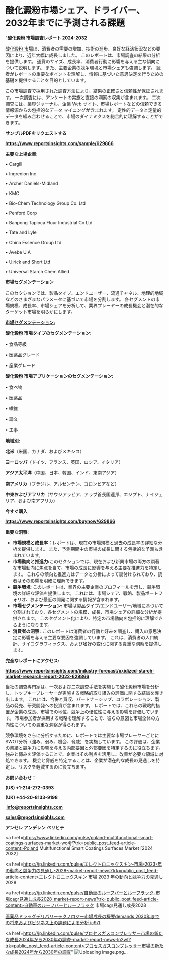 # 酸化澱粉市場シェア、ドライバー、2032年までに予測される課題

"<strong>酸化澱粉 市場調査レポート 2024-2032</strong>

<a href=https://www.reportsinsights.com/sample/629866>酸化澱粉 市場</a>は、消費者の需要の増加、技術の進歩、良好な経済状況などの要因により、近年大幅に成長しました。 このレポートは、市場調査の結果の分析を提供します。 通貨のサイズ、成長率、消費者行動に影響を与える主な傾向について説明します。 また、主要企業の競争環境と市場シェアも強調します。 読者がレポートの重要なポイントを理解し、情報に基づいた意思決定を行うための基礎を提供することを目的としています。

この市場調査で採用された調査方法により、結果の正確さと信頼性が保証されます。 一次調査には、アンケートの実施と直接の洞察の収集が含まれます。 二次調査には、業界ジャーナル、企業 Web サイト、市場レポートなどの信頼できる情報源からの包括的なデータ マイニングが含まれます。 定性的データと定量的データを組み合わせることで、市場のダイナミクスを総合的に理解することができます。

<strong><b>サンプルPDFをリクエストする</b></strong>

<a href=https://www.reportsinsights.com/sample/629866><strong><u>https://www.reportsinsights.com/sample/629866</u></strong></a>

<strong>主要な上場企業:</strong>

• Cargill

• Ingredion Inc

• Archer Daniels-Midland

• KMC

• Bio-Chem Technology Group Co. Ltd

• Penford Corp

• Banpong Tapioca Flour Industrial Co Ltd

• Tate and Lyle

• China Essence Group Ltd

• Avebe U.A

• Ulrick and Short Ltd

• Universal Starch Chem Allied

<strong>市場セグメンテーション</strong>

このセクションでは、製品タイプ、エンドユーザー、流通チャネル、地理的地域などのさまざまなパラメータに基づいて市場を分割します。 各セグメントの市場規模、成長率、市場シェアを分析して、業界プレーヤーの成長機会と潜在的なターゲット市場を明らかにします。

<strong><u>市場セグメンテーション</u></strong><strong><u>:</u></strong>

<strong>酸化澱粉 市場タイプのセグメンテーション:</strong>

• 食品等級

• 医薬品グレード

• 産業グレード

<strong>酸化澱粉 市場アプリケーションのセグメンテーション:</strong>

• 食べ物

• 医薬品

• 繊維

• 論文

• 工事

<strong><u>地域別</u></strong><strong><u>:</u></strong>

<strong>北米</strong>（米国、カナダ、およびメキシコ）

<strong>ヨーロッパ</strong>（ドイツ、フランス、英国、ロシア、イタリア）

<strong>アジア太平洋</strong>（中国、日本、韓国、インド、東南アジア）

<strong>南アメリカ</strong>（ブラジル、アルゼンチン、コロンビアなど）

<strong>中東およびアフリカ</strong>（サウジアラビア、アラブ首長国連邦、エジプト、ナイジェリア、および南アフリカ）

<strong>今すぐ購入</strong>

<a href=https://www.reportsinsights.com/buynow/629866><strong><u>https://www.reportsinsights.com/buynow/629866</u></strong></a>

<strong>重要な洞察:</strong>
<ul>
  <li><strong>市場規模と成長率：</strong>レポートは、現在の市場規模と過去の成長率の詳細な分析を提供します。 また、予測期間中の市場の成長に関する包括的な予測も含まれています。</li>
  <li><strong>市場動向と推進力:</strong>このセクションでは、現在および新興市場の両方の顕著な市場動向に焦点を当て、市場の成長に影響を与える主要な推進力を特定します。 これらの傾向と推進力はデータと分析によって裏付けられており、読者はその影響を明確に理解できます。</li>
  <li><strong>競争環境</strong>: このレポートは、業界の主要企業のプロフィールを示し、競争環境の詳細な評価を提供します。 これには、市場シェア、戦略、製品ポートフォリオ、および最近の開発に関する情報が含まれます。</li>
  <li><strong>市場セグメンテーション: </strong>市場は製品タイプ/エンドユーザー/地域に基づいて分割されており、各セグメントの規模、成長、市場シェアの詳細な分析が提供されます。 このセグメント化により、特定の市場動向を包括的に理解できるようになります。</li>
  <li><strong>消費者の洞察 : </strong>このレポートは消費者の行動と好みを調査し、購入の意思決定に影響を与える主要な要因を強調しています。 これは、消費者の人口統計、サイコグラフィックス、および嗜好の変化に関する貴重な洞察を提供します。</li>
</ul>
<strong>完全なレポートにアクセス:</strong>

<a href=https://www.reportsinsights.com/industry-forecast/oxidized-starch-market-research-report-2022-629866><strong><u><b>https://www.reportsinsights.com/industry-forecast/oxidized-starch-market-research-report-2022-629866</b></u></strong></a>

当社の調査専門家は、一次および二次調査手法を実施して酸化澱粉市場を分析し、トップキープレーヤーが実施する戦略的取り組みの評価に関する結論を導き出します。 これには、合併と買収、パートナーシップ、コラボレーション、製品の発売、研究開発への投資が含まれます。 レポートでは、これらの戦略的措置が企業の成長、市場での地位、競争上の優位性に与える影響を評価しています。 市場参加者が採用する戦略を理解することで、彼らの意図と市場全体の方向性についての貴重な洞察が得られます。

競争環境をさらに分析するために、レポートでは主要な市場プレーヤーごとにSWOT分析（強み、弱み、機会、脅威）を実施しています。 この評価は、企業の業績と競争力に影響を与える内部要因と外部要因を特定するのに役立ちます。 強みと弱みを評価することで、企業はその利点を活用し、改善が必要な領域に対処できます。 機会と脅威を特定することは、企業が潜在的な成長の見通しを特定し、リスクを軽減するのに役立ちます。

<strong>お問い合わせ：</strong>

<strong>(US) +1-214-272-0393</strong>

<strong>(UK) +44-20-8133-9198</strong>

<strong> </strong><a href=info@reportsinsights.com><strong><u>info@reportsinsights.com</u></strong></a>

<a href=sales@reportsinsights.com><strong><u>sales@reportsinsights.com</u></strong></a>

<strong>アンセレ アンデレン ベリヒテ</strong>

<a href=https://www.linkedin.com/pulse/poland-multifunctional-smart-coatings-surfaces-market-wc4jf?trk=public_post_feed-article-content>Poland Multifunctional Smart Coatings Surfaces Market [2024 2032]</a>

<a href=https://jp.linkedin.com/pulse/エレクトロニックスキン-市場-2023-年の動向と競争力の見通し-2028-market-report-news?trk=public_post_feed-article-content>エレクトロニックスキン 市場 2023 年の動向と競争力の見通し 2028</a>

<a href=https://jp.linkedin.com/pulse/自動車のルーフバーとルーフラック-市場cagr見通し成長2028-market-report-news?trk=public_post_feed-article-content>自動車のルーフバーとルーフラック 市場cagr見通し成長2028</a>

<a href=https://www.linkedin.com/pulse/医薬品ドラッグデリバリーテクノロジー市場成長の概要demands-2030年までの将来およびビジネス上の課題による分析-ic97f/>医薬品ドラッグデリバリーテクノロジー市場成長の概要demands 2030年までの将来およびビジネス上の課題による分析 ic97f</a>

<a href=https://jp.linkedin.com/pulse/プロセスガスコンプレッサー市場の新たな成長2024年から2030年の調査-market-report-news-ln2wf?trk=public_post_feed-article-content>プロセスガスコンプレッサー市場の新たな成長2024年から2030年の調査</a>"
![Uploading image.png…]()
